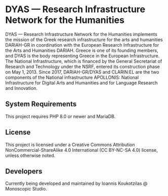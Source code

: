 # DYAS — Research Infrastructure Network for the Humanities

DYAS — Research Infrastructure Network for the Humanities implements the mission of the Greek research infrastructure for the arts and humanities DARIAH-GR in coordination with the European Research Infrastructure for the Arts and Humanities DARIAH. Greece is one of its founding members, and DYAS is the body representing Greece in the European Infrastructure. The National Infrastructure, which is financed by the General Secretariat of Research and Technology under the NSRF, entered its construction phase on May 1, 2013. Since 2017, DARIAH-GR/DYAS and CLARIN:EL are the two components of the National infrastructure APOLLONIS: National Infrastructure for Digital Arts and Humanities and for Language Research and Innovation.

## System Requirements

This project requires PHP 8.0 or newer and MariaDB.

## License

This project is licensed under a Creative Commons Attribution NonCommercial-ShareAlike 4.0 International (CC BY-NC-SA 4.0) license, unless otherwise noted.

## Developers

Currently being developed and maintained by Ioannis Koukotzilas @ Monoscopic Studio.